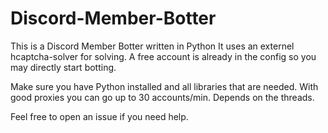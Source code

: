 # Discord-Member-Botter
This is a Discord Member Botter written in Python
It uses an externel hcaptcha-solver for solving. A free account is already in the config so you may directly start botting.

Make sure you have Python installed and all libraries that are needed.
With good proxies you can go up to 30 accounts/min. Depends on the threads.

Feel free to open an issue if you need help.

